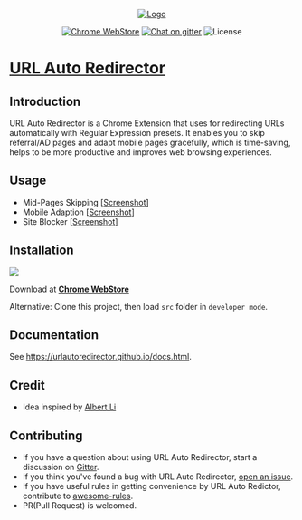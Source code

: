 <p align="center">
  <a href="https://urlautoredirector.github.io/">
  	<img src="https://raw.githubusercontent.com/UrlAutoRedirector/UrlAutoRedirector/master/src/images/icon-128.png" alt="Logo">
  </a>
</p>

<p align="center">
  <a href="https://chrome.google.com/webstore/detail/mckfcfnegaimgcgepikhdnajpkkhdnkn"><img src="https://img.shields.io/chrome-web-store/v/mckfcfnegaimgcgepikhdnajpkkhdnkn.svg" alt="Chrome WebStore"></a>
  <a href="https://gitter.im/crispgm/UrlAutoRedirector?utm_source=badge&utm_medium=badge&utm_campaign=pr-badge&utm_content=badge"><img src="https://badges.gitter.im/crispgm/UrlAutoRedirector.svg" alt="Chat on gitter"></a>
  <img src="https://img.shields.io/badge/license-MIT-blue.svg" alt="License">
</p>

# [URL Auto Redirector](https://urlautoredirector.github.io/)

## Introduction

URL Auto Redirector is a Chrome Extension that uses for redirecting URLs automatically with Regular Expression presets. It enables you to skip referral/AD pages and adapt mobile pages gracefully, which is time-saving, helps to be more productive and improves web browsing experiences.

## Usage

* Mid-Pages Skipping \[[Screenshot](https://raw.githubusercontent.com/UrlAutoRedirector/brand/master/promotion/midpage-skipping.png)\]
* Mobile Adaption \[[Screenshot](https://raw.githubusercontent.com/UrlAutoRedirector/brand/master/promotion/mobile-adaption.png)\]
* Site Blocker \[[Screenshot](https://raw.githubusercontent.com/UrlAutoRedirector/brand/master/promotion/site-blocker.png)\]

## Installation

[![](https://developer.chrome.com/webstore/images/ChromeWebStore_Badge_v2_496x150.png)](https://chrome.google.com/webstore/detail/mckfcfnegaimgcgepikhdnajpkkhdnkn)

Download at [__Chrome WebStore__](https://chrome.google.com/webstore/detail/mckfcfnegaimgcgepikhdnajpkkhdnkn)

Alternative: Clone this project, then load ```src``` folder in ```developer mode```.

## Documentation

See <https://urlautoredirector.github.io/docs.html>.

## Credit

* Idea inspired by [Albert Li](https://github.com/lzb)

## Contributing

* If you have a question about using URL Auto Redirector, start a discussion on [Gitter](https://gitter.im/UrlAutoRedirector/UrlAutoRedirector).
* If you think you've found a bug with URL Auto Redirector, [open an issue](https://github.com/crispgm/UrlAutoRedirector/issues/new).
* If you have useful rules in getting convenience by URL Auto Redictor, contribute to [awesome-rules](https://github.com/UrlAutoRedirector/awesome-rules).
* PR(Pull Request) is welcomed.
